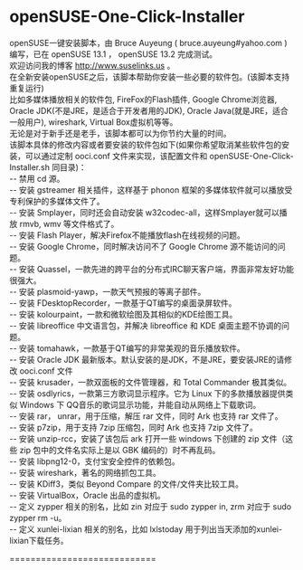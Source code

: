 openSUSE-One-Click-Installer
============================

openSUSE一键安装脚本，由 Bruce Auyeung ( bruce.auyeung#yahoo.com ) 编写，已在 openSUSE 13.1 ， openSUSE 13.2 完成测试。    
欢迎访问我的博客 http://www.suselinks.us 。    
在全新安装openSUSE之后，该脚本帮助你安装一些必要的软件包。(该脚本支持重复运行)    
比如多媒体播放相关的软件包, FireFox的Flash插件, Google Chrome浏览器,  Oracle JDK(不是JRE，是适合于开发者用的JDK), Oracle Java(就是JRE，适合一般用户), wireshark, Virtual Box虚拟机等等。    
无论是对于新手还是老手，该脚本都可以为你节约大量的时间。    
该脚本具体的修改内容或者要安装的软件包如下(如果你希望取消某些软件包的安装，可以通过定制 ooci.conf 文件来实现，该配置文件和 openSUSE-One-Click-Installer.sh 同目录)：    
-- 禁用 cd 源。    
--  安装 gstreamer 相关插件，这样基于 phonon 框架的多媒体软件就可以播放受专利保护的多媒体文件了。     
-- 安装 Smplayer，同时还会自动安装 w32codec-all，这样Smplayer就可以播放 rmvb, wmv 等文件格式了。     
-- 安装 Flash Player，解决Firefox不能播放flash在线视频的问题。    
-- 安装 Google Chrome，同时解决访问不了 Google Chrome 源不能访问的问题。     
-- 安装 Quassel，一款先进的跨平台的分布式IRC聊天客户端，界面非常友好功能很强大。    
-- 安装 plasmoid-yawp，一款天气预报的等离子部件。    
-- 安装 FDesktopRecorder，一款基于QT编写的桌面录屏软件。    
-- 安装 kolourpaint，一款和微软绘图及其相似的KDE绘图工具。   
-- 安装 libreoffice 中文语言包，并解决 libreoffice 和 KDE 桌面主题不协调的问题。   
-- 安装 tomahawk，一款基于QT编写的非常美观的音乐播放软件。    
-- 安装 Oracle JDK 最新版本。默认安装的是JDK，不是JRE，要安装JRE的请修改 ooci.conf 文件  
-- 安装 krusader，一款双面板的文件管理器，和 Total Commander 极其类似。   
-- 安装 osdlyrics，一款第三方歌词显示程序。它为 Linux 下的多款播放器提供类似 Windows 下 QQ音乐的歌词显示功能，并能自动从网络上下载歌词。  
-- 安装 rar， unrar，用于压缩，解压 rar 文件，同时 Ark 也支持 rar 文件了。  
-- 安装 p7zip，用于支持 7zip 压缩包，同时 Ark 也支持 7zip 文件了。  
-- 安装 unzip-rcc，安装了该包后 ark 打开一些 windows 下创建的 zip 文件（这些 zip 包中的文件名实际上是以 GBK 编码的）时不再乱码。  
-- 安装 libpng12-0，支付宝安全控件的依赖包。    
-- 安装 wireshark，著名的网络抓包工具。    
-- 安装 KDiff3，类似 Beyond Compare 的文件/文件夹比较工具。   
-- 安装 VirtualBox，Oracle 出品的虚拟机。   
-- 定义 zypper 相关的别名，比如 zin 对应于 sudo zypper in, zrm 对应于 sudo zypper rm -u。    
-- 定义 xunlei-lixian 相关的别名，比如 lxlstoday 用于列出当天添加的xunlei-lixian下载任务。  

============================


